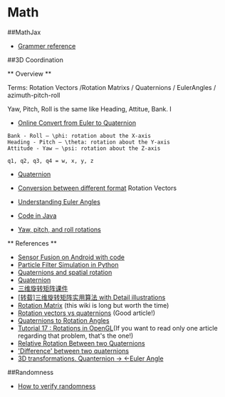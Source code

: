 Math
===========

##MathJax

- [Grammer reference](http://iori.sinaapp.com/17.html)


##3D Coordination

** Overview **

Terms: Rotation Vectors /Rotation Matrixs / Quaternions / EulerAngles / azimuth-pitch-roll



Yaw, Pitch, Roll is the same like Heading, Attitue, Bank. I

- [Online Convert from Euler to Quaternion](http://quat.zachbennett.com/)

```
Bank - Roll – \phi: rotation about the X-axis
Heading - Pitch – \theta: rotation about the Y-axis
Attitude - Yaw – \psi: rotation about the Z-axis

q1, q2, q3, q4 = w, x, y, z

```


- [Quaternion](http://www.euclideanspace.com/maths/algebra/realNormedAlgebra/quaternions/)

- [Conversion between different format](http://mathworld.wolfram.com/EulerAngles.html)
Rotation Vectors 
- [Understanding Euler Angles](https://www.chrobotics.com/library/understanding-euler-angles)
- [Code in Java](http://code.google.com/p/proscene/source/browse/trunk/src/remixlab/proscene/Quaternion.java?r=479)
- [Yaw, pitch, and roll rotations](http://planning.cs.uiuc.edu/node102.html)

** References **

- [Sensor Fusion on Android with code](http://www.thousand-thoughts.com/2012/03/android-sensor-fusion-tutorial/)
- [Particle Filter Simulation in Python](https://github.com/mjl/particle_filter_demo)
- [Quaternions and spatial rotation](http://en.wikipedia.org/wiki/Quaternions_and_spatial_rotation)
- [Quaternion](http://en.wikipedia.org/wiki/Quaternions)
- [三维旋转矩阵课件](http://wenku.baidu.com/view/58b1f64cf7ec4afe04a1df73.html)
- [[转载]三维旋转矩阵实用算法 with Detail illustrations](http://blog.sciencenet.cn/blog-254499-737232.html)
- [Rotation Matrix](http://en.wikipedia.org/wiki/Rotation_matrix) (this wiki is long but worth the time)
- [Rotation vectors vs quaternions](http://stackoverflow.com/questions/10926546/rotation-vectors-vs-quaternions) (Good article!)
- [Quaternions to Rotation Angles](http://www.mathworks.com/help/aeroblks/quaternionstorotationangles.html)
- [Tutorial 17 : Rotations in OpenGL](http://www.opengl-tutorial.org/intermediate-tutorials/tutorial-17-quaternions/)(If you want to read only one article regarding that problem, that's the one!)
- [Relative Rotation Between two Quaternions](http://answers.ros.org/question/10124/relative-rotation-between-two-quaternions/)
- ['Difference' between two quaternions](http://stackoverflow.com/questions/1755631/difference-between-two-quaternions)
- [3D transformations. Quanternion -> <-Euler Angle](http://stackoverflow.com/questions/11103683/euler-angle-to-quaternion-then-quaternion-to-euler-angle)




##Randomness

- [How to verify randomness](http://www.guokr.com/question/438291/)




